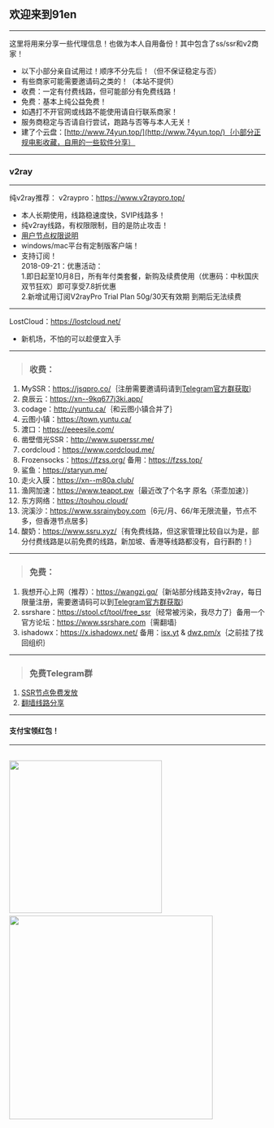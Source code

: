 ## 欢迎来到91en  
--- 
这里将用来分享一些代理信息！也做为本人自用备份！其中包含了ss/ssr和v2商家！  
- 以下小部分亲自试用过！顺序不分先后！（但不保证稳定与否）
- 有些商家可能需要邀请码之类的！（本站不提供）  
- 收费：一定有付费线路，但可能部分有免费线路！  
- 免费：基本上纯公益免费！  
- 如遇打不开官网或线路不能使用请自行联系商家！     
- 服务商稳定与否请自行尝试，跑路与否等与本人无关！  
- 建了个云盘：[http://www.74yun.top/](http://www.74yun.top/)｛小部分正规电影收藏，自用的一些软件分享｝  

---   
### v2ray 
---
纯v2ray推荐：
v2raypro：<a href="https://www.v2raypro.top/aff.php?aff=3&gid=5" target="_blank">https://www.v2raypro.top/</a>  
- 本人长期使用，线路稳速度快，SVIP线路多！
- 纯v2ray线路，有权限限制，目的是防止攻击！  
- <a href="https://www.v2raypro.top/announcements.php?id=106" target="_blank">用户节点权限说明</a>   
- windows/mac平台有定制版客户端！  
- 支持订阅！  
2018-09-21：优惠活动：  
1.即日起至10月8日，所有年付类套餐，新购及续费使用（优惠码：中秋国庆双节狂欢）即可享受7.8折优惠  
2.新增试用订阅V2rayPro Trial Plan 50g/30天有效期 到期后无法续费  

---
LostCloud：<a href="https://lostcloud.net" target="_blank">https://lostcloud.net/</a>  
- 新机场，不怕的可以趁便宜入手

---

> <h3>收费：</h3>     
1. MySSR：<a href="https://jsqpro.co/" target="_blank">https://jsqpro.co/</a>｛注册需要邀请码请到<a href="https://t.me/jsqpro" target="_blank">Telegram官方群获取</a>｝  
2. 良辰云：<a href="https://xn--9kq677j3ki.app/" target="_blank">https://xn--9kq677j3ki.app/</a>       
3. codage：<a href="http://yuntu.ca/" target="_blank">http://yuntu.ca/</a>｛和云图小镇合并了｝    
4. 云图小镇：<a href="https://town.yuntu.ca/" target="_blank">https://town.yuntu.ca/</a>     
5. 渡口：<a href="https://eeeesile.com/" target="_blank">https://eeeesile.com/</a>   
6. 凿壁借光SSR：<a href="http://www.superssr.me/" target="_blank">http://www.superssr.me/</a>      
7. cordcloud：<a href="https://www.cordcloud.me/" target="_blank">https://www.cordcloud.me/</a>
8. Frozensocks：<a href="https://fzss.org/" target="_blank">https://fzss.org/</a> 备用：<a href="https://fzss.top/" target="_blank">https://fzss.top/</a>  
9. 鲨鱼：<a href="https://staryun.me/" target="_blank">https://staryun.me/</a>  
10. 走火入膜：<a href="https://xn--m80a.club/" target="_blank">https://xn--m80a.club/</a>  
11. 渔网加速：<a href="https://www.teapot.pw" target="_blank">https://www.teapot.pw</a>｛最近改了个名字  原名（茶壶加速）｝  
12. 东方网络：<a href="https://touhou.cloud/" target="_blank">https://touhou.cloud/</a>  
13. 浣溪沙：<a href="https://www.ssrainyboy.com" target="_blank">https://www.ssrainyboy.com</a>｛6元/月、66/年无限流量，节点不多，但香港节点居多｝  
99. 酸奶：<a href="https://www.ssru.xyz/" target="_blank">https://www.ssru.xyz/</a>｛有免费线路，但这家管理比较自以为是，部分付费线路是以前免费的线路，新加坡、香港等线路都没有，自行斟酌！｝  

---  

> <h3>免费：</h3>    
1. 我想开心上网（推荐）：<a href="https://wangzi.gq/" target="_blank">https://wangzi.gq/</a>｛新站部分线路支持v2ray，每日限量注册，需要邀请码可以到<a href="https://t.me/joinchat/F6lKrUMKir4jj-jiTn7oQQ" target="_blank">Telegram官方群获取</a>｝   
2. ssrshare：<a href="https://stool.cf/tool/free_ssr" target="_blank">https://stool.cf/tool/free_ssr</a>｛经常被污染，我尽力了｝备用一个官方论坛：<a href="https://www.ssrshare.com" target="_blank">https://www.ssrshare.com</a>｛需翻墙｝   
3. ishadowx：<a href="https://x.ishadowx.net/" target="_blank">https://x.ishadowx.net/</a> 备用：<a href="http://isx.yt" target="_blank">isx.yt</a> & <a href="http://dwz.pm/x" target="_blank">dwz.pm/x</a>｛之前挂了找回组织｝    

---
> <h3>免费Telegram群</h3>  
1. <a href="https://t.me/SSRlist" target="_blank">SSR节点免费发放</a>  
2. <a href="https://t.me/vpnko" target="_blank">翻墙线路分享</a>   

--- 
#### 支付宝领红包！
---
<!-- 
<a href="#" onclick="return false;"><img src="https://s1.ax1x.com/2018/09/06/i9xLB8.png" width="" height="200" border="0"/></a>
<a href="#" onclick="return false;"><img src="https://s1.ax1x.com/2018/09/06/i9zavt.png" width="" height="200" border="0"/></a>
 -->  
<a href="#" onclick="return false;"><img src="https://s1.ax2x.com/2018/06/29/nOIkn.png" width="" height="300" border="0"/></a>&nbsp;&nbsp;&nbsp;&nbsp;
<a href="#" onclick="return false;"><img src="https://s1.ax1x.com/2018/11/02/ih5pkt.jpg" width="400" height="" border="0"/>
</a>
---
